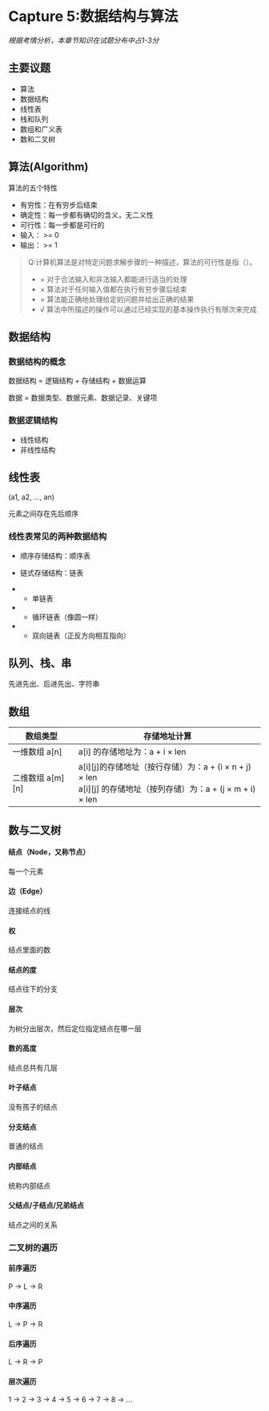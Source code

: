 # Capture 5:数据结构与算法

*根据考情分析，本章节知识在试题分布中占1-3分*

## 主要议题
- 算法
- 数据结构
- 线性表
- 栈和队列
- 数组和广义表
- 数和二叉树

## 算法(Algorithm)
算法的五个特性
- 有穷性：在有穷步后结束
- 确定性：每一步都有确切的含义，无二义性
- 可行性：每一步都是可行的
- 输入： >= 0
- 输出： >= 1

> Q:计算机算法是对特定问题求解步骤的一种描述，算法的可行性是指（）。
> 
> - × 对于合法输入和非法输入都能进行适当的处理
> - × 算法对于任何输入值都在执行有穷步骤后结束
> - × 算法能正确地处理给定的问题并给出正确的结果
> - √ 算法中所描述的操作可以通过已经实现的基本操作执行有限次来完成

## 数据结构
### 数据结构的概念
数据结构 = 逻辑结构 + 存储结构 + 数据运算

数据 = 数据类型、数据元素、数据记录、关键项

### 数据逻辑结构
- 线性结构
- 非线性结构

## 线性表

(a1, a2, ..., an)

元素之间存在先后顺序

### 线性表常见的两种数据结构
- 顺序存储结构：顺序表

- 链式存储结构：链表
- - 单链表
- - 循环链表（像圆一样）
- - 双向链表（正反方向相互指向）

## 队列、栈、串

先进先出、后进先出、字符串

## 数组

| 数组类型         | 存储地址计算                                                                                     |
|--------------|--------------------------------------------------------------------------------------------|
| 一维数组 a[n]    | a[i] 的存储地址为：a + i × len                                                                    |
| 二维数组 a[m][n] | a[i][j]的存储地址（按行存储）为：a + (i × n + j) × len <br/> a[i][j] 的存储地址（按列存储）为：a + (j × m + i) × len |

## 数与二叉树

#### 结点（Node，又称节点）
每一个元素
#### 边（Edge）
连接结点的线
#### 权
结点里面的数
#### 结点的度
结点往下的分支
#### 层次
为树分出层次，然后定位指定结点在哪一层
#### 数的高度
结点总共有几层
#### 叶子结点
没有孩子的结点
#### 分支结点
普通的结点
#### 内部结点
统称内部结点
#### 父结点/子结点/兄弟结点
结点之间的关系

### 二叉树的遍历
#### 前序遍历
P -> L -> R
#### 中序遍历
L -> P -> R
#### 后序遍历
L -> R -> P
#### 层次遍历
1 -> 2 -> 3 -> 4 -> 5 -> 6 -> 7 -> 8 -> ...

